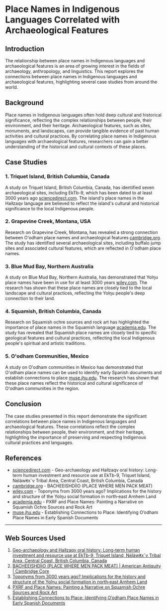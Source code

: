 # Place Names in Indigenous Languages Correlated with Archaeological Features

## Introduction

The relationship between place names in Indigenous languages and archaeological features is an area of growing interest in the fields of archaeology, anthropology, and linguistics. This report explores the connections between place names in Indigenous languages and archaeological features, highlighting several case studies from around the world.

## Background

Place names in Indigenous languages often hold deep cultural and historical significance, reflecting the complex relationships between people, their environment, and their heritage. Archaeological features, such as sites, monuments, and landscapes, can provide tangible evidence of past human activities and cultural practices. By correlating place names in Indigenous languages with archaeological features, researchers can gain a better understanding of the historical and cultural contexts of these places.

## Case Studies

### 1. Triquet Island, British Columbia, Canada

A study on Triquet Island, British Columbia, Canada, has identified seven archaeological sites, including EkTb-9, which has been dated to at least 3000 years ago [sciencedirect.com](https://www.sciencedirect.com/science/article/pii/S2352409X23000597). The island's place names in the Haíɫzaqv language are believed to reflect the island's cultural and historical significance to the local Indigenous people.

### 2. Grapevine Creek, Montana, USA

Research on Grapevine Creek, Montana, has revealed a strong connection between O'odham place names and archaeological features [cambridge.org](https://www.cambridge.org/core/journals/american-antiquity/article/abs/bacheeishdiio-place-where-men-pack-meat/F4E2964AFE875BE4B0F1C7BC0B52769E). The study has identified several archaeological sites, including buffalo jump sites and associated cultural features, which are reflected in O'odham place names.

### 3. Blue Mud Bay, Northern Australia

A study on Blue Mud Bay, Northern Australia, has demonstrated that Yolŋu place names have been in use for at least 3000 years [wiley.com](https://onlinelibrary.wiley.com/doi/10.1002/arco.5213). The research has shown that these place names are closely tied to the local landscape and cultural practices, reflecting the Yolŋu people's deep connection to their land.

### 4. Squamish, British Columbia, Canada

Research on Squamish ochre sources and rock art has highlighted the importance of place names in the Squamish language [academia.edu](https://www.academia.edu/6904192/PXRF_and_Place_Names_Painting_a_Narrative_on_Squamish_Ochre_Sources_and_Rock_Art). The study has revealed that Squamish place names are closely tied to specific geological features and cultural practices, reflecting the local Indigenous people's spiritual and artistic traditions.

### 5. O'odham Communities, Mexico

A study on O'odham communities in Mexico has demonstrated that O'odham place names can be used to identify early Spanish documents and establish connections to place [muse.jhu.edu](http://muse.jhu.edu/content/crossref/journals/journal_of_the_southwest/v056/56.2.geronimo.html). The research has shown that these place names reflect the historical and cultural significance of O'odham communities in the region.

## Conclusion

The case studies presented in this report demonstrate the significant correlations between place names in Indigenous languages and archaeological features. These correlations reflect the complex relationships between people, their environment, and their heritage, highlighting the importance of preserving and respecting Indigenous cultural practices and languages.

## References

* [sciencedirect.com](https://www.sciencedirect.com/science/article/pii/S2352409X23000597) - Geo-archaeology and Haíɫzaqv oral history: Long-term human investment and resource use at EkTb-9, Triquet Island, N̓úláw̓itxˇv Tribal Area, Central Coast, British Columbia, Canada
* [cambridge.org](https://www.cambridge.org/core/journals/american-antiquity/article/abs/bacheeishdiio-place-where-men-pack-meat/F4E2964AFE875BE4B0F1C7BC0B52769E) - BACHEEISHDÍIO (PLACE WHERE MEN PACK MEAT)
* [wiley.com](https://onlinelibrary.wiley.com/doi/10.1002/arco.5213) - Toponyms from 3000 years ago? Implications for the history and structure of the Yolŋu social formation in north‐east Arnhem Land
* [academia.edu](https://www.academia.edu/6904192/PXRF_and_Place_Names_Painting_a_Narrative_on_Squamish_Ochre_Sources_and_Rock_Art) - PXRF and Place Names: Painting a Narrative on Squamish Ochre Sources and Rock Art
* [muse.jhu.edu](http://muse.jhu.edu/content/crossref/journals/journal_of_the_southwest/v056/56.2.geronimo.html) - Establishing Connections to Place: Identifying O’odham Place Names in Early Spanish Documents

---
## Web Sources Used

1. [Geo-archaeology and Haíɫzaqv oral history: Long-term human investment and resource use at EkTb-9, Triquet Island, N̓úláw̓itxˇv Tribal Area, Central Coast, British Columbia, Canada](https://www.sciencedirect.com/science/article/pii/S2352409X23000597)
2. [BACHEEISHDÍIO (PLACE WHERE MEN PACK MEAT) | American Antiquity | Cambridge Core](https://www.cambridge.org/core/journals/american-antiquity/article/abs/bacheeishdiio-place-where-men-pack-meat/F4E2964AFE875BE4B0F1C7BC0B52769E)
3. [Toponyms from 3000 years ago? Implications for the history and structure of the Yolŋu social formation in north‐east Arnhem Land](https://onlinelibrary.wiley.com/doi/10.1002/arco.5213)
4. [PXRF and Place Names: Painting a Narrative on Squamish Ochre Sources and Rock Art](https://www.academia.edu/6904192/PXRF_and_Place_Names_Painting_a_Narrative_on_Squamish_Ochre_Sources_and_Rock_Art)
5. [Establishing Connections to Place: Identifying O’odham Place Names in Early Spanish Documents](http://muse.jhu.edu/content/crossref/journals/journal_of_the_southwest/v056/56.2.geronimo.html)
